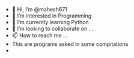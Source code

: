 - 👋 Hi, I’m @mahesh671
- 👀 I’m interested in Programming 
- 🌱 I’m currently learning Python
- 💞️ I’m looking to collaborate on ...
- 📫 How to reach me ...
- This are programs asked in some compitations
- 

<!---
mahesh671/mahesh671 is a ✨ special ✨ repository because its `README.md` (this file) appears on your GitHub profile.
You can click the Preview link to take a look at your changes.
--->
